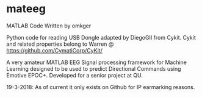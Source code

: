 # mateeg
MATLAB Code Written by omkger

Python code for reading USB Dongle adapted by DiegoGII from Cykit.
Cykit and related properties belong to Warren @ https://github.com/CymatiCorp/CyKit/


A very amateur MATLAB EEG Signal processing framework for Machine Learning designed to be used to predict Directional Commands using Emotive EPOC+.
Developed for a senior project at QU.


19-3-2018:
As of current it only exists on Github for IP earmarking reasons.
